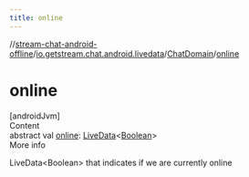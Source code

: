 ```yaml
---
title: online
---
```

//[stream-chat-android-offline](../../../index.md)/[io.getstream.chat.android.livedata](../index.md)/[ChatDomain](index.md)/[online](online.md)



# online  
[androidJvm]  
Content  
abstract val [online](online.md): [LiveData](https://developer.android.com/reference/kotlin/androidx/lifecycle/LiveData.html)&lt;[Boolean](https://kotlinlang.org/api/latest/jvm/stdlib/kotlin/-boolean/index.html)&gt;  
More info  


LiveData&lt;Boolean&gt; that indicates if we are currently online

  



